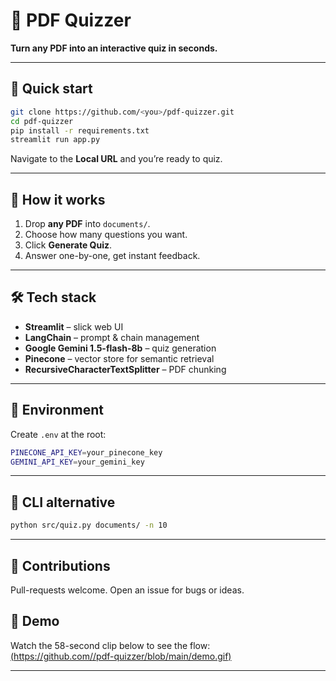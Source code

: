 # 📄 PDF Quizzer  
**Turn any PDF into an interactive quiz in seconds.**

---

## 🚀 Quick start
```bash
git clone https://github.com/<you>/pdf-quizzer.git
cd pdf-quizzer
pip install -r requirements.txt
streamlit run app.py
```
Navigate to the **Local URL** and you’re ready to quiz.

---


## 📂 How it works
1. Drop **any PDF** into `documents/`.  
2. Choose how many questions you want.  
3. Click **Generate Quiz**.  
4. Answer one-by-one, get instant feedback.  

---

## 🛠️ Tech stack
- **Streamlit** – slick web UI  
- **LangChain** – prompt & chain management  
- **Google Gemini 1.5-flash-8b** –  quiz generation  
- **Pinecone** – vector store for semantic retrieval  
- **RecursiveCharacterTextSplitter** – PDF chunking  

---

## 🔧 Environment
Create `.env` at the root:

```bash
PINECONE_API_KEY=your_pinecone_key
GEMINI_API_KEY=your_gemini_key
```

---

## 🧪 CLI alternative
```bash
python src/quiz.py documents/ -n 10
```

---

## 🤝 Contributions
Pull-requests welcome. Open an issue for bugs or ideas.


## 📸 Demo
Watch the 58-second clip below to see the flow:  
[(https://github.com/<you>/pdf-quizzer/blob/main/demo.gif)](https://github.com/user-attachments/assets/77d1eac1-306b-4e38-9195-8a64cab601d9)

---


```

